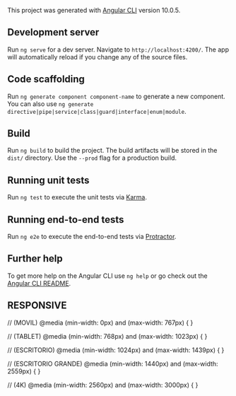 

This project was generated with [Angular CLI](https://github.com/angular/angular-cli) version 10.0.5.

## Development server

Run `ng serve` for a dev server. Navigate to `http://localhost:4200/`. The app will automatically reload if you change any of the source files.

## Code scaffolding

Run `ng generate component component-name` to generate a new component. You can also use `ng generate directive|pipe|service|class|guard|interface|enum|module`.

## Build

Run `ng build` to build the project. The build artifacts will be stored in the `dist/` directory. Use the `--prod` flag for a production build.

## Running unit tests

Run `ng test` to execute the unit tests via [Karma](https://karma-runner.github.io).

## Running end-to-end tests

Run `ng e2e` to execute the end-to-end tests via [Protractor](http://www.protractortest.org/).

## Further help

To get more help on the Angular CLI use `ng help` or go check out the [Angular CLI README](https://github.com/angular/angular-cli/blob/master/README.md).

## RESPONSIVE

// (MOVIL)
  @media (min-width: 0px) and (max-width: 767px) {   }

// (TABLET)
  @media (min-width: 768px) and (max-width: 1023px) {   }

// (ESCRITORIO)
  @media (min-width: 1024px) and (max-width: 1439px) {   }

// (ESCRITORIO GRANDE)
  @media (min-width: 1440px) and (max-width: 2559px) {   }

// (4K)
  @media (min-width: 2560px) and (max-width: 3000px) {   }
